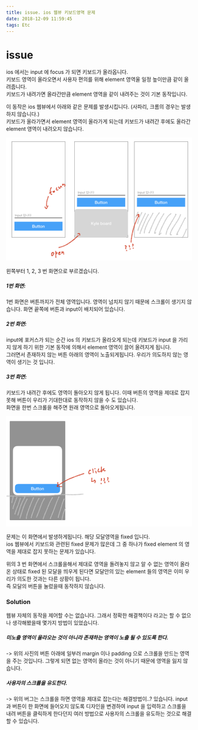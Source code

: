```yaml
---
title: issue. ios 웹뷰 키보드영역 문제
date: 2018-12-09 11:59:45
tags: Etc
---
```


# issue 

ios 에서는 input 에 focus 가 되면 키보드가 올라옵니다.   
키보드 영역이 올라오면서 사용자 편의를 위해 element 영역울 일정 높이만큼 같이 올려줍니다.         
키보드가 내려가면 올라간만큼 element 영역을 같이 내려주는 것이 기본 동작입니다.  

이 동작은 ios 웹뷰에서 아래와 같은 문제를 발생시킵니다. (사파리, 크롬의 경우는 발생하지 않습니다.)   
키보드가 올라가면서 element 영역이 올라가게 되는데 키보드가 내려간 후에도 올라간 element 영역이 내려오지 않습니다.      

![hexo](/img/etc/webview01.png)

왼쪽부터 1, 2, 3 번 화면으로 부르겠습니다. 
<br/> 
##### 1번 화면:   
1번 화면은 버튼까지가 전체 영역입니다. 영역이 넘치지 않기 때문에 스크롤이 생기지 않습니다. 화면 끝쪽에 버튼과 input이 배치되어 있습니다. 

##### 2번 화면:
input에 포커스가 되는 순간 ios 의 키보드가 올라오게 되는데 키보드가 input 을 가리지 않게 하기 위한 기본 동작에 의해서 element 영역이 끌어 올려지게 됩니다.     
그러면서 존재하지 않는 버튼 아래의 영역이 노출되게됩니다. 우리가 의도하지 않는 영역이 생기는 것 입니다.   
   
##### 3번 화면:   
키보드가 내려간 후에도 영역이 돌아오지 않게 됩니다. 이때 버튼의 영역을 제대로 잡지 못해 버튼이 우리가 기대한대로 동작하지 않을 수 도 있습니다.   
화면을 한번 스크롤을 해주면 원래 영역으로 돌아오게됩니다.  
 

![hexo](/img/etc/webview02.png)

문제는 이 화면에서 발생하게됩니다. 해당 모달영역을 fixed 입니다.    
ios 웹뷰에서 키보드와 관련된 fixed 문제가 많은데 그 중 하나가 fixed element 의 영역을 제대로 잡지 못하는 문제가 있습니다.  

위의 3 번 화면에서 스크롤을해서 제대로 영역을 돌려놓지 않고 알 수 없는 영역이 올라온 상태로 fixed 된 모달을 띄우게 된다면 모달안의 있는 element 들의 영역은 이미 우리가 의도한 것과는 다른 상황이 됩니다.  
즉 모달의 버튼을 눌렀을때 동작하지 않습니다.    

### Solution
웹뷰 자체의 동작을 제어할 수는 없습니다. 그래서 정확한 해결책이다 라고는 할 수 없으나 생각해봤을때 몇가지 방법이 있었습니다.

##### 미노출 영역이 올라오는 것이 아니라 존재하는 영역이 노출 될 수 있도록 한다.  
-> 위의 사진의 버튼 아래에 일부러 margin 이나 padding 으로 스크롤을 만드는 영역을 주는 것입니다. 그렇게 되면 없는 영역이 올라는 것이 아니기 때문에 영역을 잃지 않습니다.  

##### 사용자의 스크롤을 유도한다.
-> 위의 버그는 스크롤을 하면 영역을 제대로 잡는다는 해결방법이..? 있습니다. input 과 버튼이 한 화면에 들어오지 않도록 디자인을 변경하여 input 을 입력하고 스크롤을 내려 버튼을 클릭하게 한다던지 여러 방법으로 사용자의 스크롤을 유도하는 것으로 해결할 수 있습니다.
  
